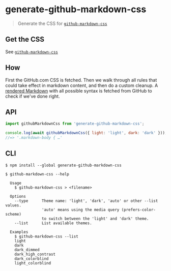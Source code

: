 # generate-github-markdown-css

> Generate the CSS for [`github-markdown-css`](https://github.com/sindresorhus/github-markdown-css)

## Get the CSS

See [`github-markdown-css`](https://github.com/sindresorhus/github-markdown-css)

## How

First the GitHub.com CSS is fetched. Then we walk through all rules that could take effect in markdown content, and then do a custom cleanup. A [rendered Markdown](fixture.md) with all possible syntax is fetched from GitHub to check if we've done right.

## API

```js
import githubMarkdownCss from 'generate-github-markdown-css';

console.log(await githubMarkdownCss({ light: 'light', dark: 'dark' }));
//=> '.markdown-body { …'
```

## CLI

```
$ npm install --global generate-github-markdown-css
```

```
$ github-markdown-css --help

  Usage
    $ github-markdown-css > <filename>

  Options
    --type      Theme name: 'light', 'dark', 'auto' or other --list values.
                'auto' means using the media query (prefers-color-scheme)
                to switch between the 'light' and 'dark' theme.
    --list      List available themes.

  Examples
    $ github-markdown-css --list
    light
    dark
    dark_dimmed
    dark_high_contrast
    dark_colorblind
    light_colorblind
```
